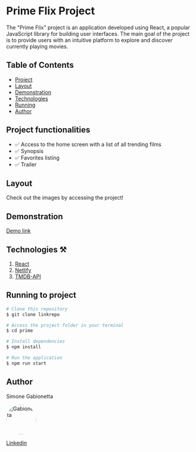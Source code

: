 # Prime Flix Project

The "Prime Flix" project is an application developed using React, a popular JavaScript library for building user interfaces.
The main goal of the project is to provide users with an intuitive platform to explore and discover currently playing movies.



## Table of Contents

- [Project](#project-functionalities)
- [Layout](#layout)
- [Demonstration](#demonstration)
- [Technologies](#technologies)
- [Running](#running-to-project)
- [Author](#author)



  
## Project functionalities

- ✅ Access to the home screen with a list of all trending films
- ✅ Synopsis
- ✅ Favorites listing
- ✅ Trailer


## Layout

Check out the images by accessing the project!


## Demonstration

[Demo link](https://net-favorite.netlify.app)


## Technologies  ⚒

1. [React](https://react.dev/)
2. [Netlify](https://www.netlify.com/)
3. [TMDB-API](https://www.themoviedb.org/)
   
   
 
## Running to project

``` bash
# Clone this repository
$ git clone linkrepo

# Access the project folder in your terminal
$ cd prime

# Install dependencies
$ npm install

# Run the application
$ npm run start

```

## Author

Simone Gabionetta

<img src="https://github.com/SimoneGabionetta.png" alt="Gabionetta" style="border-radius: 50%; width: 80px; height: 80px;">

[Linkedin](https://www.linkedin.com/in/smgabionetta/)





